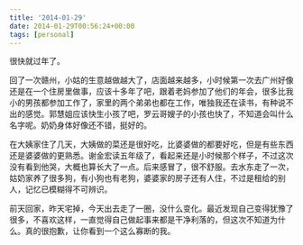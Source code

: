 ```yaml
---
title: '2014-01-29'
date: 2014-01-29T00:56:24+00:00
tags: [personal]
---
```


很快就过年了。

回了一次赣州，小姑的生意越做越大了，店面越来越多，小时候第一次去广州好像还是在一个住房里做事，应该十多年了吧，跟着老妈参加了他们的年会，很多比我小的男孩都参加工作了，家里的两个弟弟也都在工作，唯独我还在读书，有种说不出的感觉。郭慧姐应该快生小孩了吧，罗云哥嫂子的小孩也快了，不知道会叫什么名字呢。奶奶身体好像还不错，挺好的。

在大姨家住了几天，大姨做的菜还是很好吃，比婆婆做的都要好吃，但是有些东西还是婆婆做的更熟悉。谢金宏读五年级了，看起来还是小时候那个样子，不过这次没有看到他哭，大概也算长大了一点。后来感冒了，很不舒服。去水东走了一次，姑奶家养了很多狗，有小狗也有老狗，婆婆家的房子还有人住，不过是租给的别人，记忆已模糊得不可辨识。

前天回家，昨天宅掉，今天出去走了一圈，没什么变化。最近发现自己变得犹豫了很多，不喜欢这样，一直觉得自己做起事来都是干净利落的，但这次不知道为什么。真的很抱歉，让你看到一个这么寡断的我。
